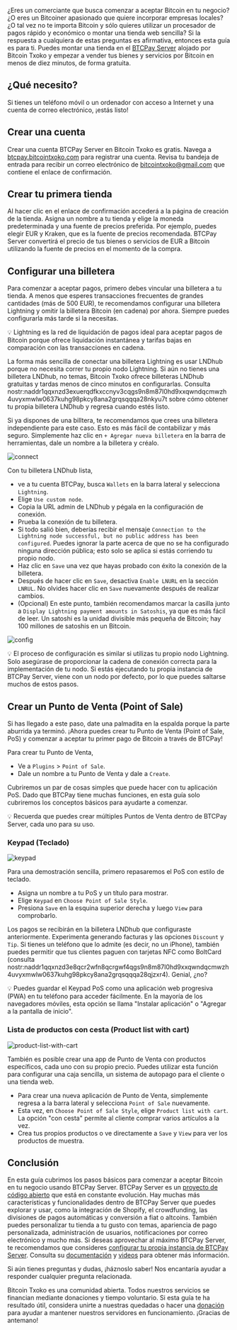 ¿Eres un comerciante que busca comenzar a aceptar Bitcoin en tu negocio? ¿O eres un Bitcoiner apasionado que quiere incorporar empresas locales? ¿O tal vez no te importa Bitcoin y sólo quieres utilizar un procesador de pagos rápido y económico o montar una tienda web sencilla? Si la respuesta a cualquiera de estas preguntas es afirmativa, entonces esta guía es para ti. Puedes montar una tienda en el  [BTCPay Server](https://btcpayserver.org/) alojado por Bitcoin Txoko y empezar a vender tus bienes y servicios por Bitcoin en menos de diez minutos, de forma gratuita.
## ¿Qué necesito?
Si tienes un teléfono móvil o un ordenador con acceso a Internet y una cuenta de correo electrónico, ¡estás listo!
## Crear una cuenta
Crear una cuenta BTCPay Server en Bitcoin Txoko es gratis. Navega a [btcpay.bitcointxoko.com](https://btcpay.bitcointxoko.com) para registrar una cuenta. Revisa tu bandeja de entrada para recibir un correo electrónico de bitcointxoko@gmail.com que contiene el enlace de confirmación.
## Crear tu primera tienda
Al hacer clic en el enlace de confirmación accederá a la página de creación de la tienda. Asigna un nombre a tu tienda y elige la moneda predeterminada y una fuente de precios preferida. Por ejemplo, puedes elegir EUR y Kraken, que es la fuente de precios recomendada. BTCPay Server convertirá el precio de tus bienes o servicios de EUR a Bitcoin utilizando la fuente de precios en el momento de la compra.
## Configurar una billetera
Para comenzar a aceptar pagos, primero debes vincular una billetera a tu tienda. A menos que esperes transacciones frecuentes de grandes cantidades (más de 500 EUR), te recomendamos configurar una billetera Lightning y omitir la billetera Bitcoin (en cadena) por ahora. Siempre puedes configurarla más tarde si la necesitas. 

💡 Lightning es la red de liquidación de pagos ideal para aceptar pagos de Bitcoin porque ofrece liquidación instantánea y tarifas bajas en comparación con las transacciones en cadena. 

La forma más sencilla de conectar una billetera Lightning es usar LNDhub porque no necesita correr tu propio nodo Lightning. Si aún no tienes una billetera LNDhub, no temas, Bitcoin Txoko ofrece billeteras LNDhub gratuitas y tardas menos de cinco minutos en configurarlas. Consulta nostr:naddr1qqxnzd3exuerqdfkxccnyv3cqgs9n8m87l0hd9xxqwndqcmwzh4uvyxmwlw0637kuhg98pkcy8ana2grqsqqqa28nkyu7t sobre cómo obtener tu propia billetera LNDhub y regresa cuando estés listo.

Si ya dispones de una billtera, te recomendamos que crees una billetera independiente para este caso. Esto es más fácil de contabilizar y más seguro. Simplemente haz clic en `+ Agregar nueva billetera` en la barra de herramientas, dale un nombre a la billetera y créalo.

![connect](https://cdn.satellite.earth/038642b9f6e77623b7affb20adfce5af46a64d9cecb53c1cb651043a88a72597.webp)

Con tu billetera LNDhub lista, 
- ve a tu cuenta BTCPay, busca `Wallets` en la barra lateral y selecciona `Lightning`.
- Elige `Use custom node`. 
- Copia la URL admin de LNDhub y pégala en la configuración de conexión.
- Prueba la conexión de tu billetera.
- Si todo salió bien, deberías recibir el mensaje `Connection to the Lightning node successful, but no public address has been configured`. Puedes ignorar la parte acerca de que no se ha configurado ninguna dirección pública; esto solo se aplica si estás corriendo tu propio nodo.
- Haz clic en `Save` una vez que hayas probado con éxito la conexión de la billetera.
- Después de hacer clic en `Save`, desactiva `Enable LNURL` en la sección `LNRUL`. No olvides hacer clic en `Save` nuevamente después de realizar cambios. 
- (Opcional) En este punto, también recomendamos marcar la casilla junto a `Display Lightning payment amounts in Satoshis`, ya que es más fácil de leer. Un satoshi es la unidad divisible más pequeña de Bitcoin; hay 100 millones de satoshis en un Bitcoin. 

![config](https://cdn.satellite.earth/d0f30a95573894f674dd7e21646e583bcc69f1a5179556b8cc7853de1cf1bb02.webp)

💡 El proceso de configuración es similar si utilizas tu propio nodo Lightning. Solo asegúrase de proporcionar la cadena de conexión correcta para la implementación de tu nodo. Si estás ejecutando tu propia instancia de BTCPay Server, viene con un nodo por defecto, por lo que puedes saltarse muchos de estos pasos. 
## Crear un Punto de Venta (Point of Sale)
Si has llegado a este paso, date una palmadita en la espalda porque la parte aburrida ya terminó. ¡Ahora puedes crear tu Punto de Venta (Point of Sale, PoS) y comenzar a aceptar tu primer pago de Bitcoin a través de BTCPay!

Para crear tu Punto de Venta, 
- Ve a `Plugins` > `Point of Sale`. 
- Dale un nombre a tu Punto de Venta y dale a `Create`. 

Cubriremos un par de cosas simples que puede hacer con tu aplicación PoS. Dado que BTCPay tiene muchas funciones, en esta guía solo cubriremos los conceptos básicos para ayudarte a comenzar.

💡 Recuerda que puedes crear múltiples Puntos de Venta dentro de BTCPay Server, cada uno para su uso.
### Keypad (Teclado)
![keypad](https://cdn.satellite.earth/019bd809f089c02d44a10d1824a9226b89d0199f4eeef06d09f859fce1b97310.webp)

Para una demostración sencilla, primero repasaremos el PoS con estilo de teclado.

- Asigna un nombre a tu PoS y un título para mostrar. 
- Elige `Keypad` en `Choose Point of Sale Style`. 
- Presiona `Save` en la esquina superior derecha y luego `View` para comprobarlo. 

Los pagos se recibirán en la billetera LNDhub que configuraste anteriormente. Experimenta generando facturas y las opciones `Discount` y `Tip`. Si tienes un teléfono que lo admite (es decir, no un iPhone), también puedes permitir que tus clientes paguen con tarjetas NFC como BoltCard (consulta nostr:naddr1qqxnzd3e8qcr2wfn8qcrgwf4qgs9n8m87l0hd9xxqwndqcmwzh4uvyxmwlw0637kuhg98pkcy8ana2grqsqqqa28qjzxr4). Genial, ¿no?

💡 Puedes guardar el Keypad PoS como una aplicación web progresiva (PWA) en tu teléfono para acceder fácilmente. En la mayoría de los navegadores móviles, esta opción se llama "Instalar aplicación" o "Agregar a la pantalla de inicio". 
### Lista de productos con cesta (Product list with cart)
![product-list-with-cart](https://cdn.satellite.earth/3f7572de5585455096375bf05ead665f2172f6c0dd3b2caa8f67e79f30b13b4e.webp)

También es posible crear una app de Punto de Venta con productos específicos, cada uno con su propio precio. Puedes utilizar esta función para configurar una caja sencilla, un sistema de autopago para el cliente o una tienda web.

- Para crear una nueva aplicación de Punto de Venta, simplemente regresa a la barra lateral y selecciona `Point of Sale` nuevamente. 
- Esta vez, en `Choose Point of Sale Style`, elige `Product list with cart`. La opción "con cesta" permite al cliente comprar varios artículos a la vez. 
- Crea tus propios productos o ve directamente a `Save` y `View` para ver los productos de muestra.
## Conclusión
En esta guía cubrimos los pasos básicos para comenzar a aceptar Bitcoin en tu negocio usando BTCPay Server. BTCPay Server es un [proyecto de código abierto](https://github.com/btcpayserver/btcpayserver) que está en constante evolución. Hay muchas más características y funcionalidades dentro de BTCPay Server que puedes explorar y usar, como la integración de Shopify, el crowdfunding, las divisiones de pagos automáticas y conversión a fiat o altcoins. También puedes personalizar tu tienda a tu gusto con temas, apariencia de pago personalizada, administración de usuarios, notificaciones por correo electrónico y mucho más. Si deseas aprovechar al máximo BTCPay Server, te recomendamos que consideres [configurar tu propia instancia de BTCPay Server](https://docs.btcpayserver.org/Deployment/). Consulta su [documentación](https://github.com/btcpayserver/btcpayserver) y [videos](https://www.youtube.com/@BTCPayServer) para obtener más información.

Si aún tienes preguntas y dudas, ¡háznoslo saber! Nos encantaría ayudar a responder cualquier pregunta relacionada. 

Bitcoin Txoko es una comunidad abierta. Todos nuestros servicios se financian mediante donaciones y tiempo voluntario. Si esta guía te ha resultado útil, considera unirte a nuestras quedadas o hacer una [donación](https://fund.bitcointxoko.com/) para ayudar a mantener nuestros servidores en funcionamiento. ¡Gracias de antemano!

